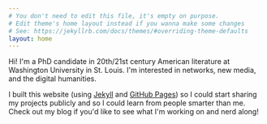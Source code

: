 ```yaml
---
# You don't need to edit this file, it's empty on purpose.
# Edit theme's home layout instead if you wanna make some changes
# See: https://jekyllrb.com/docs/themes/#overriding-theme-defaults
layout: home
---
```

Hi! I'm a PhD candidate in 20th/21st century American literature at Washington University in St. Louis. I'm interested in networks, new media, and the digital humanities.

I built this website (using [Jekyll](https://jekyllrb.com/ "yeah Jekyll rules") and [GitHub Pages](https://pages.github.com/ "also lovely")) so I could start sharing my projects publicly and so I could learn from people smarter than me. Check out my blog if you'd like to see what I'm working on and nerd along!